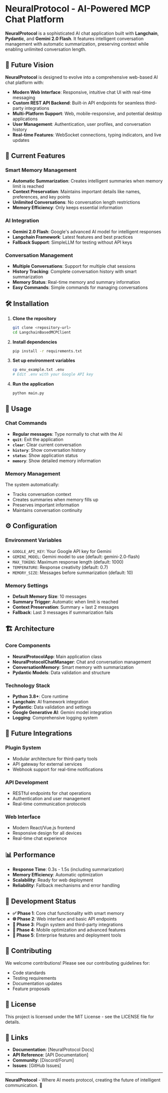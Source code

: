 # NeuralProtocol - AI-Powered MCP Chat Platform

**NeuralProtocol** is a sophisticated AI chat application built with **Langchain**, **Pydantic**, and **Gemini 2.0 Flash**. It features intelligent conversation management with automatic summarization, preserving context while enabling unlimited conversation length.

## 🚀 Future Vision

**NeuralProtocol** is designed to evolve into a comprehensive web-based AI chat platform with:

- **Modern Web Interface**: Responsive, intuitive chat UI with real-time messaging
- **Custom REST API Backend**: Built-in API endpoints for seamless third-party integrations
- **Multi-Platform Support**: Web, mobile-responsive, and potential desktop applications
- **User Management**: Authentication, user profiles, and conversation history
- **Real-time Features**: WebSocket connections, typing indicators, and live updates

## 🔧 Current Features

### **Smart Memory Management**
- **Automatic Summarization**: Creates intelligent summaries when memory limit is reached
- **Context Preservation**: Maintains important details like names, preferences, and key points
- **Unlimited Conversations**: No conversation length restrictions
- **Memory Efficiency**: Only keeps essential information

### **AI Integration**
- **Gemini 2.0 Flash**: Google's advanced AI model for intelligent responses
- **Langchain Framework**: Latest features and best practices
- **Fallback Support**: SimpleLLM for testing without API keys

### **Conversation Management**
- **Multiple Conversations**: Support for multiple chat sessions
- **History Tracking**: Complete conversation history with smart summarization
- **Memory Status**: Real-time memory and summary information
- **Easy Commands**: Simple commands for managing conversations

## 🛠️ Installation

1. **Clone the repository**
   ```bash
   git clone <repository-url>
   cd LangchainBasedMCPClient
   ```

2. **Install dependencies**
   ```bash
   pip install -r requirements.txt
   ```

3. **Set up environment variables**
   ```bash
   cp env_example.txt .env
   # Edit .env with your Google API key
   ```

4. **Run the application**
   ```bash
   python main.py
   ```

## 📱 Usage

### **Chat Commands**
- **Regular messages**: Type normally to chat with the AI
- **`quit`**: Exit the application
- **`clear`**: Clear current conversation
- **`history`**: Show conversation history
- **`status`**: Show application status
- **`memory`**: Show detailed memory information

### **Memory Management**
The system automatically:
- Tracks conversation context
- Creates summaries when memory fills up
- Preserves important information
- Maintains conversation continuity

## ⚙️ Configuration

### **Environment Variables**
- `GOOGLE_API_KEY`: Your Google API key for Gemini
- `GEMINI_MODEL`: Gemini model to use (default: gemini-2.0-flash)
- `MAX_TOKENS`: Maximum response length (default: 1000)
- `TEMPERATURE`: Response creativity (default: 0.7)
- `MEMORY_SIZE`: Messages before summarization (default: 10)

### **Memory Settings**
- **Default Memory Size**: 10 messages
- **Summary Trigger**: Automatic when limit is reached
- **Context Preservation**: Summary + last 2 messages
- **Fallback**: Last 3 messages if summarization fails

## 🏗️ Architecture

### **Core Components**
- **NeuralProtocolApp**: Main application class
- **NeuralProtocolChatManager**: Chat and conversation management
- **ConversationMemory**: Smart memory with summarization
- **Pydantic Models**: Data validation and structure

### **Technology Stack**
- **Python 3.8+**: Core runtime
- **Langchain**: AI framework integration
- **Pydantic**: Data validation and settings
- **Google Generative AI**: Gemini model integration
- **Logging**: Comprehensive logging system

## 🔌 Future Integrations

### **Plugin System**
- Modular architecture for third-party tools
- API gateway for external services
- Webhook support for real-time notifications

### **API Development**
- RESTful endpoints for chat operations
- Authentication and user management
- Real-time communication protocols

### **Web Interface**
- Modern React/Vue.js frontend
- Responsive design for all devices
- Real-time chat experience

## 📊 Performance

- **Response Time**: 0.3s - 1.5s (including summarization)
- **Memory Efficiency**: Automatic optimization
- **Scalability**: Ready for web deployment
- **Reliability**: Fallback mechanisms and error handling

## 🚧 Development Status

- **✅ Phase 1**: Core chat functionality with smart memory
- **🌐 Phase 2**: Web interface and basic API endpoints
- **🔌 Phase 3**: Plugin system and third-party integrations
- **📱 Phase 4**: Mobile optimization and advanced features
- **🏢 Phase 5**: Enterprise features and deployment tools

## 🤝 Contributing

We welcome contributions! Please see our contributing guidelines for:
- Code standards
- Testing requirements
- Documentation updates
- Feature proposals

## 📄 License

This project is licensed under the MIT License - see the LICENSE file for details.

## 🔗 Links

- **Documentation**: [NeuralProtocol Docs]
- **API Reference**: [API Documentation]
- **Community**: [Discord/Forum]
- **Issues**: [GitHub Issues]

---

**NeuralProtocol** - Where AI meets protocol, creating the future of intelligent communication. 🚀

